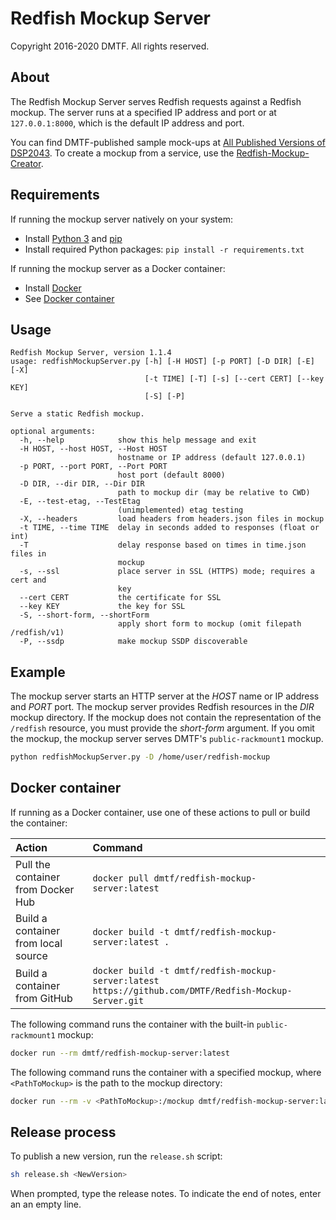 # Redfish Mockup Server

Copyright 2016-2020 DMTF. All rights reserved.

## About

The Redfish Mockup Server serves Redfish requests against a Redfish mockup. The server runs at a specified IP address and port or at `127.0.0.1:8000`, which is the default IP address and port.

You can find DMTF-published sample mock-ups at [All Published Versions of DSP2043](https://www.dmtf.org/dsp/DSP2043 "https://www.dmtf.org/dsp/DSP2043"). To create a mockup from a service, use the [Redfish-Mockup-Creator](https://github.com/DMTF/Redfish-Mockup-Creator "https://github.com/DMTF/Redfish-Mockup-Creator").

## Requirements

If running the mockup server natively on your system:

* Install [Python 3](https://www.python.org/downloads/ "https://www.python.org/downloads/") and [pip](https://pip.pypa.io/en/stable/installing/ "https://pip.pypa.io/en/stable/installing")
* Install required Python packages: `pip install -r requirements.txt`

If running the mockup server as a Docker container:

* Install [Docker](https://www.docker.com/get-started "https://www.docker.com/get-started")
* See [Docker container](#docker-container)

## Usage

```
Redfish Mockup Server, version 1.1.4
usage: redfishMockupServer.py [-h] [-H HOST] [-p PORT] [-D DIR] [-E] [-X]
                              [-t TIME] [-T] [-s] [--cert CERT] [--key KEY]
                              [-S] [-P]

Serve a static Redfish mockup.

optional arguments:
  -h, --help            show this help message and exit
  -H HOST, --host HOST, --Host HOST
                        hostname or IP address (default 127.0.0.1)
  -p PORT, --port PORT, --Port PORT
                        host port (default 8000)
  -D DIR, --dir DIR, --Dir DIR
                        path to mockup dir (may be relative to CWD)
  -E, --test-etag, --TestEtag
                        (unimplemented) etag testing
  -X, --headers         load headers from headers.json files in mockup
  -t TIME, --time TIME  delay in seconds added to responses (float or int)
  -T                    delay response based on times in time.json files in
                        mockup
  -s, --ssl             place server in SSL (HTTPS) mode; requires a cert and
                        key
  --cert CERT           the certificate for SSL
  --key KEY             the key for SSL
  -S, --short-form, --shortForm
                        apply short form to mockup (omit filepath /redfish/v1)
  -P, --ssdp            make mockup SSDP discoverable
```

## Example

The mockup server starts an HTTP server at the *HOST* name or IP address and *PORT* port. The mockup server provides Redfish resources in the *DIR* mockup directory. If the mockup does not contain the representation of the `/redfish` resource, you must provide the *short-form* argument. If you omit the mockup, the mockup server serves DMTF's `public-rackmount1` mockup.

```bash
python redfishMockupServer.py -D /home/user/redfish-mockup
```

## Docker container

If running as a Docker container, use one of these actions to pull or build the container:

| Action | Command |
| :----- | :------ |
| Pull the container from Docker Hub | `docker pull dmtf/redfish-mockup-server:latest` |
| Build a container from local source | `docker build -t dmtf/redfish-mockup-server:latest .` |
| Build a container from GitHub | `docker build -t dmtf/redfish-mockup-server:latest https://github.com/DMTF/Redfish-Mockup-Server.git` |

The following command runs the container with the built-in `public-rackmount1` mockup:

```bash
docker run --rm dmtf/redfish-mockup-server:latest
```

The following command runs the container with a specified mockup, where `<PathToMockup>` is the path to the mockup directory:

```bash
docker run --rm -v <PathToMockup>:/mockup dmtf/redfish-mockup-server:latest -D /mockup
```

## Release process

To publish a new version, run the `release.sh` script:

```bash
sh release.sh <NewVersion>
```

When prompted, type the release notes. To indicate the end of notes, enter an an empty line.
